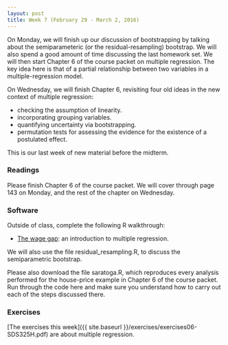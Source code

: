 ```yaml
---
layout: post
title: Week 7 (February 29 - March 2, 2016)
---
```


On Monday, we will finish up our discussion of bootstrapping by talking about the semiparameteric (or the residual-resampling) bootstrap.  We will also spend a good amount of time discussing the last homework set.  We will then start Chapter 6 of the course packet on multiple regression.  The key idea here is that of a partial relationship between two variables in a multiple-regression model.    

On Wednesday, we will finish Chapter 6, revisiting four old ideas in the new context of multiple regression:    
* checking the assumption of linearity.    
* incorporating grouping variables.  
* quantifying uncertainty via bootstrapping.  
* permutation tests for assessing the evidence for the existence of a postulated effect.  

This is our last week of new material before the midterm.  

### Readings

Please finish Chapter 6 of the course packet.  We will cover through page 143 on Monday, and the rest of the chapter on Wednesday.  


### Software

Outside of class, complete the following R walkthrough:    
* [The wage gap](salary/salary.html): an introduction to multiple regression.  

We will also use the file residual_resampling.R, to discuss the semiparametric bootstrap.  

Please also download the file saratoga.R, which reproduces every analysis performed for the house-price example in Chapter 6 of the course packet.  Run through the code here and make sure you understand how to carry out each of the steps discussed there.  


### Exercises  

[The exercises this week]({{ site.baseurl }}/exercises/exercises06-SDS325H.pdf) are about multiple regression.  


